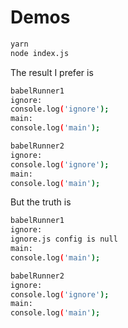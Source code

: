 # Demos


```sh
yarn
node index.js
```

The result I prefer is
```sh
babelRunner1
ignore:
console.log('ignore');
main:
console.log('main');

babelRunner2
ignore:
console.log('ignore');
main:
console.log('main');
```

But the truth is

```sh
babelRunner1
ignore:
ignore.js config is null
main:
console.log('main');

babelRunner2
ignore:
console.log('ignore');
main:
console.log('main');
```